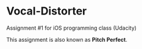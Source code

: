 # Vocal-Distorter
Assignment #1 for iOS programming class (Udacity)

This assignment is also known as __Pitch Perfect__.
